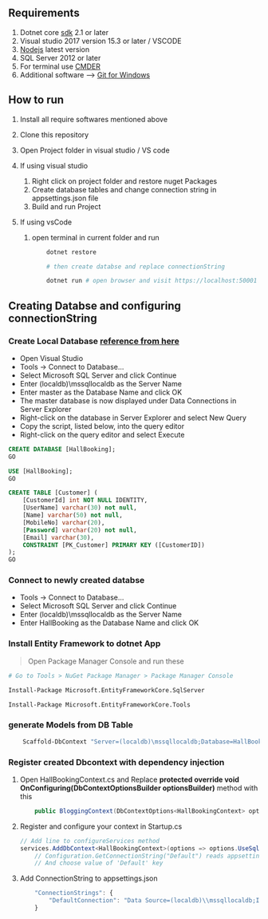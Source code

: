 ﻿## Requirements

1.  Dotnet core [sdk](https://www.microsoft.com/net/download/windows) 2.1 or later
2.  Visual studio 2017 version 15.3 or later / VSCODE
3.  [Nodejs](https://nodejs.org/en/) latest version
4.  SQL Server 2012 or later
5.  For terminal use [CMDER](http://cmder.net/)
6.  Additional software --> [Git for Windows](https://git-scm.com/download/win)

## How to run

1.  Install all require softwares mentioned above
2.  Clone this repository
3.  Open Project folder in visual studio / VS code
4.  If using visual studio
    1.  Right click on project folder and restore nuget Packages
    2.  Create database tables and change connection string in appsettings.json file
    3.  Build and run Project
5.  If using vsCode

    1.  open terminal in current folder and run

        ```bash
            dotnet restore

            # then create databse and replace connectionString

            dotnet run # open browser and visit https://localhost:50001
        ```

## **Creating Databse and configuring connectionString**

### Create Local Database [reference from here](https://docs.microsoft.com/en-us/ef/core/get-started/aspnetcore/existing-db)

- Open Visual Studio
- Tools -> Connect to Database...
- Select Microsoft SQL Server and click Continue
- Enter (localdb)\mssqllocaldb as the Server Name
- Enter master as the Database Name and click OK
- The master database is now displayed under Data Connections in Server Explorer
- Right-click on the database in Server Explorer and select New Query
- Copy the script, listed below, into the query editor
- Right-click on the query editor and select Execute

```sql
CREATE DATABASE [HallBooking];
GO

USE [HallBooking];
GO

CREATE TABLE [Customer] (
    [CustomerId] int NOT NULL IDENTITY,
    [UserName] varchar(30) not null,
    [Name] varchar(50) not null,
    [MobileNo] varchar(20),
    [Password] varchar(20) not null,
    [Email] varchar(30),
    CONSTRAINT [PK_Customer] PRIMARY KEY ([CustomerID])
);
GO
```

### Connect to newly created databse

- Tools -> Connect to Database...
- Select Microsoft SQL Server and click Continue
- Enter (localdb)\mssqllocaldb as the Server Name
- Enter HallBooking as the Database Name and click OK

### Install Entity Framework to dotnet App

> Open Package Manager Console and run these

```sh
# Go to Tools > NuGet Package Manager > Package Manager Console

Install-Package Microsoft.EntityFrameworkCore.SqlServer

Install-Package Microsoft.EntityFrameworkCore.Tools
```

### generate Models from DB Table

```sh
    Scaffold-DbContext "Server=(localdb)\mssqllocaldb;Database=HallBooking;Trusted_Connection=True;" Microsoft.EntityFrameworkCore.SqlServer -OutputDir Models
```

### Register created Dbcontext with dependency injection

1.  Open HallBookingContext.cs and Replace **protected override void OnConfiguring(DbContextOptionsBuilder optionsBuilder)** method with this
    ```cs
        public BloggingContext(DbContextOptions<HallBookingContext> options): base(options){ }
    ```
2.  Register and configure your context in Startup.cs
    ```cs
    // Add line to configureServices method
    services.AddDbContext<HallBookingContext>(options => options.UseSqlServer(Configuration.GetConnectionString("DefaultConnection")));
        // Configuration.GetConnectionString("Default") reads appsettings.json file.
        // And choose value of 'Default' key
    ```
3.  Add ConnectionString to appsettings.json
    ```js
        "ConnectionStrings": {
            "DefaultConnection": "Data Source=(localdb)\\mssqllocaldb;Initial Catalog=HallBooking;Integrated Security=True"
        }
    ```
